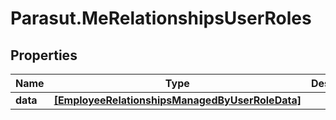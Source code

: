 # Parasut.MeRelationshipsUserRoles

## Properties
Name | Type | Description | Notes
------------ | ------------- | ------------- | -------------
**data** | [**[EmployeeRelationshipsManagedByUserRoleData]**](EmployeeRelationshipsManagedByUserRoleData.md) |  | [optional] 


